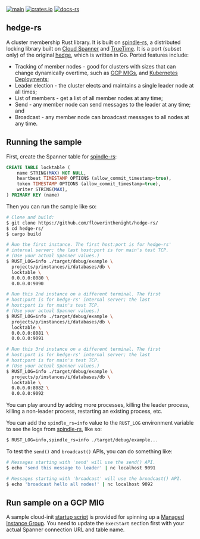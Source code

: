 [![main](https://github.com/flowerinthenight/hedge-rs/actions/workflows/main.yml/badge.svg)](https://github.com/flowerinthenight/hedge-rs/actions/workflows/main.yml)
[![crates.io](https://img.shields.io/crates/v/hedge_rs)](https://crates.io/crates/hedge_rs)
[![docs-rs](https://img.shields.io/docsrs/hedge_rs)](https://docs.rs/hedge_rs/latest/hedge_rs/)

## hedge-rs

A cluster membership Rust library. It is built on [spindle-rs](https://github.com/flowerinthenight/spindle-rs), a distributed locking library built on [Cloud Spanner](https://cloud.google.com/spanner/) and [TrueTime](https://cloud.google.com/spanner/docs/true-time-external-consistency). It is a port (subset only) of the original [hedge](https://github.com/flowerinthenight/hedge), which is written in Go. Ported features include:

* Tracking of member nodes - good for clusters with sizes that can change dynamically overtime, such as [GCP MIGs](https://cloud.google.com/compute/docs/instance-groups#managed_instance_groups), and [Kubernetes Deployments](https://kubernetes.io/docs/concepts/workloads/controllers/deployment/);
* Leader election - the cluster elects and maintains a single leader node at all times;
* List of members - get a list of all member nodes at any time;
* Send - any member node can send messages to the leader at any time; and
* Broadcast - any member node can broadcast messages to all nodes at any time.

## Running the sample

First, create the Spanner table for [spindle-rs](https://github.com/flowerinthenight/spindle-rs):

```sql
CREATE TABLE locktable (
    name STRING(MAX) NOT NULL,
    heartbeat TIMESTAMP OPTIONS (allow_commit_timestamp=true),
    token TIMESTAMP OPTIONS (allow_commit_timestamp=true),
    writer STRING(MAX),
) PRIMARY KEY (name)
```

Then you can run the sample like so:

```bash
# Clone and build:
$ git clone https://github.com/flowerinthenight/hedge-rs/
$ cd hedge-rs/
$ cargo build

# Run the first instance. The first host:port is for hedge-rs'
# internal server; the last host:port is for main's test TCP.
# (Use your actual Spanner values.)
$ RUST_LOG=info ./target/debug/example \
  projects/p/instances/i/databases/db \
  locktable \
  0.0.0.0:8080 \
  0.0.0.0:9090

# Run this 2nd instance on a different terminal. The first
# host:port is for hedge-rs' internal server; the last
# host:port is for main's test TCP.
# (Use your actual Spanner values.)
$ RUST_LOG=info ./target/debug/example \
  projects/p/instances/i/databases/db \
  locktable \
  0.0.0.0:8081 \
  0.0.0.0:9091

# Run this 3rd instance on a different terminal. The first
# host:port is for hedge-rs' internal server; the last
# host:port is for main's test TCP.
# (Use your actual Spanner values.)
$ RUST_LOG=info ./target/debug/example \
  projects/p/instances/i/databases/db \
  locktable \
  0.0.0.0:8082 \
  0.0.0.0:9092
```

You can play around by adding more processes, killing the leader process, killing a non-leader process, restarting an existing process, etc.

You can add the `spindle_rs=info` value to the `RUST_LOG` environment variable to see the logs from [spindle-rs](https://github.com/flowerinthenight/spindle-rs), like so:

```bash
$ RUST_LOG=info,spindle_rs=info ./target/debug/example...
```

To test the `send()` and `broadcast()` APIs, you can do something like:

```bash
# Messages starting with 'send' will use the send() API.
$ echo 'send this message to leader' | nc localhost 9091

# Messages starting with 'broadcast' will use the broadcast() API.
$ echo 'broadcast hello all nodes!' | nc localhost 9092
```

## Run sample on a GCP MIG

A sample cloud-init [startup script](./startup-gcp-mig.sh) is provided for spinning up a [Managed Instance Group](https://cloud.google.com/compute/docs/instance-groups#managed_instance_groups). You need to update the `ExecStart` section first with your actual Spanner connection URL and table name.
